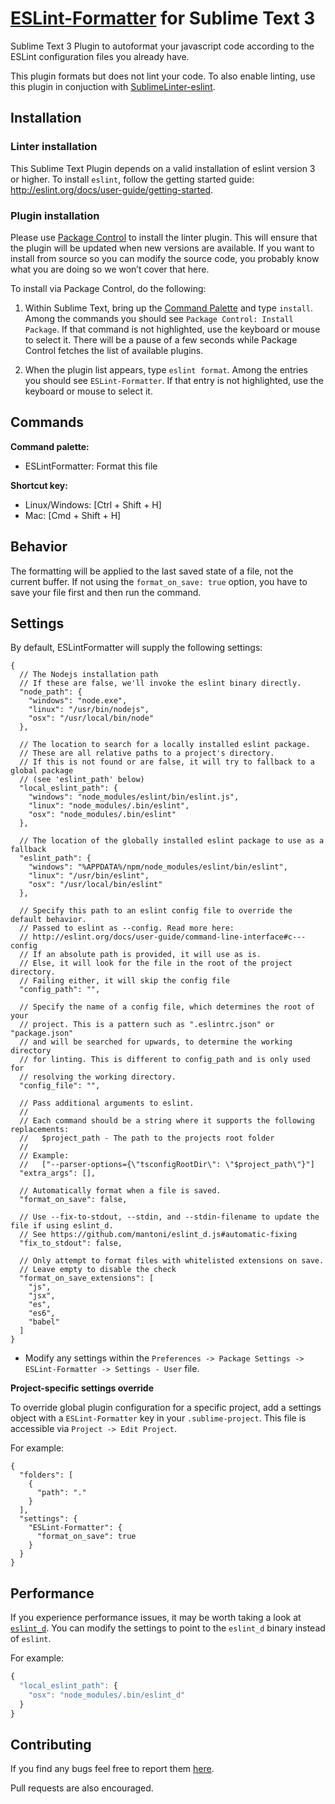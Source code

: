 [ESLint-Formatter](https://github.com/TheSavior/ESLint-Formatter) for Sublime Text 3
=================

Sublime Text 3 Plugin to autoformat your javascript code according to the ESLint configuration files you already have.

This plugin formats but does not lint your code. To also enable linting, use this plugin in conjuction with [SublimeLinter-eslint](https://github.com/roadhump/SublimeLinter-eslint).


## Installation

### Linter installation
This Sublime Text Plugin depends on a valid installation of eslint version 3 or higher. To install `eslint`, follow the getting started guide: http://eslint.org/docs/user-guide/getting-started.

### Plugin installation

Please use [Package Control](https://sublime.wbond.net/installation) to install the linter plugin. This will ensure that the plugin will be updated when new versions are available. If you want to install from source so you can modify the source code, you probably know what you are doing so we won’t cover that here.

To install via Package Control, do the following:

1. Within Sublime Text, bring up the [Command Palette](http://docs.sublimetext.info/en/sublime-text-3/extensibility/command_palette.html) and type `install`. Among the commands you should see `Package Control: Install Package`. If that command is not highlighted, use the keyboard or mouse to select it. There will be a pause of a few seconds while Package Control fetches the list of available plugins.

1. When the plugin list appears, type `eslint format`. Among the entries you should see `ESLint-Formatter`. If that entry is not highlighted, use the keyboard or mouse to select it.


## Commands
**Command palette:**

- ESLintFormatter: Format this file

**Shortcut key:**

* Linux/Windows: [Ctrl + Shift + H]
* Mac: [Cmd + Shift + H]

## Behavior

The formatting will be applied to the last saved state of a file, not the current buffer.
If not using the `format_on_save: true` option, you have to save your file first and then run the command.

## Settings

By default, ESLintFormatter will supply the following settings:

```jsonc
{
  // The Nodejs installation path
  // If these are false, we'll invoke the eslint binary directly.
  "node_path": {
    "windows": "node.exe",
    "linux": "/usr/bin/nodejs",
    "osx": "/usr/local/bin/node"
  },

  // The location to search for a locally installed eslint package.
  // These are all relative paths to a project's directory.
  // If this is not found or are false, it will try to fallback to a global package
  // (see 'eslint_path' below)
  "local_eslint_path": {
    "windows": "node_modules/eslint/bin/eslint.js",
    "linux": "node_modules/.bin/eslint",
    "osx": "node_modules/.bin/eslint"
  },

  // The location of the globally installed eslint package to use as a fallback
  "eslint_path": {
    "windows": "%APPDATA%/npm/node_modules/eslint/bin/eslint",
    "linux": "/usr/bin/eslint",
    "osx": "/usr/local/bin/eslint"
  },

  // Specify this path to an eslint config file to override the default behavior.
  // Passed to eslint as --config. Read more here:
  // http://eslint.org/docs/user-guide/command-line-interface#c---config
  // If an absolute path is provided, it will use as is.
  // Else, it will look for the file in the root of the project directory.
  // Failing either, it will skip the config file
  "config_path": "",

  // Specify the name of a config file, which determines the root of your
  // project. This is a pattern such as ".eslintrc.json" or "package.json"
  // and will be searched for upwards, to determine the working directory
  // for linting. This is different to config_path and is only used for
  // resolving the working directory.
  "config_file": "",

  // Pass additional arguments to eslint.
  //
  // Each command should be a string where it supports the following replacements:
  //   $project_path - The path to the projects root folder
  //
  // Example:
  //   ["--parser-options={\"tsconfigRootDir\": \"$project_path\"}"]
  "extra_args": [],

  // Automatically format when a file is saved.
  "format_on_save": false,

  // Use --fix-to-stdout, --stdin, and --stdin-filename to update the file if using eslint_d.
  // See https://github.com/mantoni/eslint_d.js#automatic-fixing
  "fix_to_stdout": false,

  // Only attempt to format files with whitelisted extensions on save.
  // Leave empty to disable the check
  "format_on_save_extensions": [
    "js",
    "jsx",
    "es",
    "es6",
    "babel"
  ]
}
```

* Modify any settings within the `Preferences -> Package Settings -> ESLint-Formatter -> Settings - User` file.

**Project-specific settings override**

To override global plugin configuration for a specific project, add a settings object with a `ESLint-Formatter` key in your `.sublime-project`. This file is accessible via `Project -> Edit Project`.

For example:

```
{
  "folders": [
    {
      "path": "."
    }
  ],
  "settings": {
    "ESLint-Formatter": {
      "format_on_save": true
    }
  }
}
```

## Performance

If you experience performance issues, it may be worth taking a look at [`eslint_d`](https://github.com/mantoni/eslint_d.js). You can modify the settings to point to the `eslint_d` binary instead of `eslint`.

For example:

```javascript
{
  "local_eslint_path": {
    "osx": "node_modules/.bin/eslint_d"
  }
}
```

## Contributing

If you find any bugs feel free to report them [here](https://github.com/TheSavior/ESLint-Formatter/issues).

Pull requests are also encouraged.
